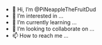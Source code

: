 - 👋 Hi, I’m @PiNeappleTheFruitDud
- 👀 I’m interested in ...
- 🌱 I’m currently learning ...
- 💞️ I’m looking to collaborate on ...
- 📫 How to reach me ...

<!---
PiNeappleTheFruitDud/PiNeappleTheFruitDud is a ✨ special ✨ repository because its `README.md` (this file) appears on your GitHub profile.
You can click the Preview link to take a look at your changes.
--->
